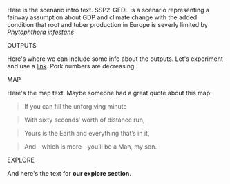 Here is the scenario intro text. SSP2-GFDL is a scenario representing a fairway assumption about GDP and climate change with the added condition that root and tuber production in Europe is severly limited by *Phytophthora infestans*

OUTPUTS

Here's where we can include some info about the outputs. Let's experiment and use a [link](somewhere.com). Pork numbers are decreasing.

MAP

Here's the map text. Maybe someone had a great quote about this map:

> If you can fill the unforgiving minute

> With sixty seconds’ worth of distance run,

> Yours is the Earth and everything that’s in it,

> And—which is more—you’ll be a Man, my son.

EXPLORE

And here's the text for **our explore section**.
